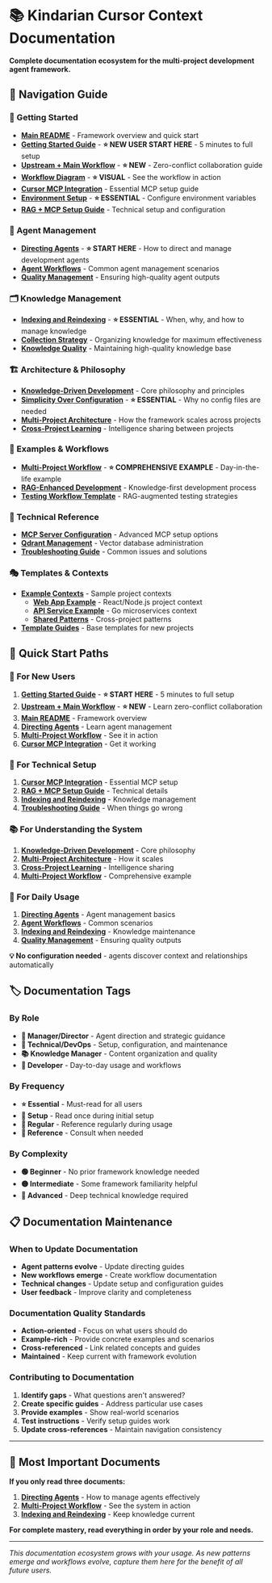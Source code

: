 # 📚 Kindarian Cursor Context Documentation

**Complete documentation ecosystem for the multi-project development agent framework.**

## 🧭 **Navigation Guide**

### **🚀 Getting Started**
- **[Main README](../README.md)** - Framework overview and quick start
- **[Getting Started Guide](setup/getting-started.md)** - **⭐ NEW USER START HERE** - 5 minutes to full setup
- **[Upstream + Main Workflow](setup/upstream-main-workflow.md)** - **⭐ NEW** - Zero-conflict collaboration guide
- **[Workflow Diagram](setup/workflow-diagram.md)** - **⭐ VISUAL** - See the workflow in action
- **[Cursor MCP Integration](setup/cursor-mcp-integration.md)** - Essential MCP setup guide
- **[Environment Setup](setup/environment-setup.md)** - **⭐ ESSENTIAL** - Configure environment variables
- **[RAG + MCP Setup Guide](integration/rag-mcp-setup-guide.md)** - Technical setup and configuration

### **🎯 Agent Management**
- **[Directing Agents](agent-management/directing-agents.md)** - **⭐ START HERE** - How to direct and manage development agents
- **[Agent Workflows](agent-management/agent-workflows.md)** - Common agent management scenarios
- **[Quality Management](agent-management/quality-management.md)** - Ensuring high-quality agent outputs

### **🗂️ Knowledge Management**
- **[Indexing and Reindexing](knowledge-management/indexing-and-reindexing.md)** - **⭐ ESSENTIAL** - When, why, and how to manage knowledge
- **[Collection Strategy](knowledge-management/collection-strategy.md)** - Organizing knowledge for maximum effectiveness
- **[Knowledge Quality](knowledge-management/knowledge-quality.md)** - Maintaining high-quality knowledge base

### **🏗️ Architecture & Philosophy**
- **[Knowledge-Driven Development](philosophy/knowledge-driven-development.md)** - Core philosophy and principles
- **[Simplicity Over Configuration](philosophy/simplicity-over-configuration.md)** - **⭐ ESSENTIAL** - Why no config files are needed
- **[Multi-Project Architecture](architecture/multi-project-architecture.md)** - How the framework scales across projects
- **[Cross-Project Learning](architecture/cross-project-learning.md)** - Intelligence sharing between projects

### **📖 Examples & Workflows**
- **[Multi-Project Workflow](examples/multi-project-workflow.md)** - **⭐ COMPREHENSIVE EXAMPLE** - Day-in-the-life example
- **[RAG-Enhanced Development](../workflows-and-processes/examples/rag-enhanced-development-workflow.md)** - Knowledge-first development process
- **[Testing Workflow Template](../workflows-and-processes/examples/testing-workflow-template.md)** - RAG-augmented testing strategies

### **🔧 Technical Reference**
- **[MCP Server Configuration](setup/mcp-server-configuration.md)** - Advanced MCP setup options
- **[Qdrant Management](technical/qdrant-management.md)** - Vector database administration
- **[Troubleshooting Guide](technical/troubleshooting.md)** - Common issues and solutions

### **🎭 Templates & Contexts**
- **[Example Contexts](../contexts/)** - Sample project contexts
  - **[Web App Example](../contexts/example-web-app/)** - React/Node.js project context
  - **[API Service Example](../contexts/example-api/)** - Go microservices context
  - **[Shared Patterns](../contexts/shared/)** - Cross-project patterns
- **[Template Guides](../templates/)** - Base templates for new projects

## 🎯 **Quick Start Paths**

### **👤 For New Users**
1. **[Getting Started Guide](setup/getting-started.md)** - **⭐ START HERE** - 5 minutes to full setup
2. **[Upstream + Main Workflow](setup/upstream-main-workflow.md)** - **⭐ NEW** - Learn zero-conflict collaboration
3. **[Main README](../README.md)** - Framework overview
4. **[Directing Agents](agent-management/directing-agents.md)** - Learn agent management
5. **[Multi-Project Workflow](examples/multi-project-workflow.md)** - See it in action
6. **[Cursor MCP Integration](setup/cursor-mcp-integration.md)** - Get it working

### **🔧 For Technical Setup**
1. **[Cursor MCP Integration](setup/cursor-mcp-integration.md)** - Essential MCP setup
2. **[RAG + MCP Setup Guide](integration/rag-mcp-setup-guide.md)** - Technical details
3. **[Indexing and Reindexing](knowledge-management/indexing-and-reindexing.md)** - Knowledge management
4. **[Troubleshooting Guide](technical/troubleshooting.md)** - When things go wrong

### **📚 For Understanding the System**
1. **[Knowledge-Driven Development](philosophy/knowledge-driven-development.md)** - Core philosophy
2. **[Multi-Project Architecture](architecture/multi-project-architecture.md)** - How it scales
3. **[Cross-Project Learning](architecture/cross-project-learning.md)** - Intelligence sharing
4. **[Multi-Project Workflow](examples/multi-project-workflow.md)** - Comprehensive example

### **🎯 For Daily Usage**
1. **[Directing Agents](agent-management/directing-agents.md)** - Agent management basics
2. **[Agent Workflows](agent-management/agent-workflows.md)** - Common scenarios
3. **[Indexing and Reindexing](knowledge-management/indexing-and-reindexing.md)** - Knowledge maintenance
4. **[Quality Management](agent-management/quality-management.md)** - Ensuring quality outputs

**💡 No configuration needed** - agents discover context and relationships automatically

## 🏷️ **Documentation Tags**

### **By Role**
- **🎯 Manager/Director** - Agent direction and strategic guidance
- **🔧 Technical/DevOps** - Setup, configuration, and maintenance
- **📚 Knowledge Manager** - Content organization and quality
- **👤 Developer** - Day-to-day usage and workflows

### **By Frequency**
- **⭐ Essential** - Must-read for all users
- **🚀 Setup** - Read once during initial setup
- **📅 Regular** - Reference regularly during usage
- **🔧 Reference** - Consult when needed

### **By Complexity**
- **🟢 Beginner** - No prior framework knowledge needed
- **🟡 Intermediate** - Some framework familiarity helpful
- **🔴 Advanced** - Deep technical knowledge required

## 📋 **Documentation Maintenance**

### **When to Update Documentation**
- **Agent patterns evolve** - Update directing guides
- **New workflows emerge** - Create workflow documentation
- **Technical changes** - Update setup and configuration guides
- **User feedback** - Improve clarity and completeness

### **Documentation Quality Standards**
- **Action-oriented** - Focus on what users should do
- **Example-rich** - Provide concrete examples and scenarios
- **Cross-referenced** - Link related concepts and guides
- **Maintained** - Keep current with framework evolution

### **Contributing to Documentation**
1. **Identify gaps** - What questions aren't answered?
2. **Create specific guides** - Address particular use cases
3. **Provide examples** - Show real-world scenarios
4. **Test instructions** - Verify setup guides work
5. **Update cross-references** - Maintain navigation consistency

---

## 🎯 **Most Important Documents**

**If you only read three documents:**
1. **[Directing Agents](agent-management/directing-agents.md)** - How to manage agents effectively
2. **[Multi-Project Workflow](examples/multi-project-workflow.md)** - See the system in action
3. **[Indexing and Reindexing](knowledge-management/indexing-and-reindexing.md)** - Keep knowledge current

**For complete mastery, read everything in order by your role and needs.**

---

*This documentation ecosystem grows with your usage. As new patterns emerge and workflows evolve, capture them here for the benefit of all future users.*
